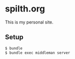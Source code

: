 # spilth.org

This is my personal site.

## Setup

```sh
$ bundle
$ bundle exec middleman server
```
